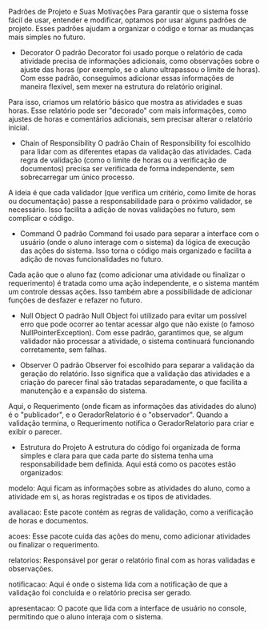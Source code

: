  Padrões de Projeto e Suas Motivações
Para garantir que o sistema fosse fácil de usar, entender e modificar, optamos por usar alguns padrões de projeto. Esses padrões ajudam a organizar o código e tornar as mudanças mais simples no futuro.

- Decorator
O padrão Decorator foi usado porque o relatório de cada atividade precisa de informações adicionais, como observações sobre o ajuste das horas (por exemplo, se o aluno ultrapassou o limite de horas). Com esse padrão, conseguimos adicionar essas informações de maneira flexível, sem mexer na estrutura do relatório original.

Para isso, criamos um relatório básico que mostra as atividades e suas horas. Esse relatório pode ser "decorado" com mais informações, como ajustes de horas e comentários adicionais, sem precisar alterar o relatório inicial.

- Chain of Responsibility
O padrão Chain of Responsibility foi escolhido para lidar com as diferentes etapas da validação das atividades. Cada regra de validação (como o limite de horas ou a verificação de documentos) precisa ser verificada de forma independente, sem sobrecarregar um único processo.

A ideia é que cada validador (que verifica um critério, como limite de horas ou documentação) passe a responsabilidade para o próximo validador, se necessário. Isso facilita a adição de novas validações no futuro, sem complicar o código.

- Command
O padrão Command foi usado para separar a interface com o usuário (onde o aluno interage com o sistema) da lógica de execução das ações do sistema. Isso torna o código mais organizado e facilita a adição de novas funcionalidades no futuro.

Cada ação que o aluno faz (como adicionar uma atividade ou finalizar o requerimento) é tratada como uma ação independente, e o sistema mantém um controle dessas ações. Isso também abre a possibilidade de adicionar funções de desfazer e refazer no futuro.

- Null Object
O padrão Null Object foi utilizado para evitar um possível erro que pode ocorrer ao tentar acessar algo que não existe (o famoso NullPointerException). Com esse padrão, garantimos que, se algum validador não processar a atividade, o sistema continuará funcionando corretamente, sem falhas.

- Observer
O padrão Observer foi escolhido para separar a validação da geração do relatório. Isso significa que a validação das atividades e a criação do parecer final são tratadas separadamente, o que facilita a manutenção e a expansão do sistema.

Aqui, o Requerimento (onde ficam as informações das atividades do aluno) é o "publicador", e o GeradorRelatorio é o "observador". Quando a validação termina, o Requerimento notifica o GeradorRelatorio para criar e exibir o parecer.

- Estrutura do Projeto
A estrutura do código foi organizada de forma simples e clara para que cada parte do sistema tenha uma responsabilidade bem definida. Aqui está como os pacotes estão organizados:

modelo: Aqui ficam as informações sobre as atividades do aluno, como a atividade em si, as horas registradas e os tipos de atividades.

avaliacao: Este pacote contém as regras de validação, como a verificação de horas e documentos.

acoes: Esse pacote cuida das ações do menu, como adicionar atividades ou finalizar o requerimento.

relatorios: Responsável por gerar o relatório final com as horas validadas e observações.

notificacao: Aqui é onde o sistema lida com a notificação de que a validação foi concluída e o relatório precisa ser gerado.

apresentacao: O pacote que lida com a interface de usuário no console, permitindo que o aluno interaja com o sistema.
